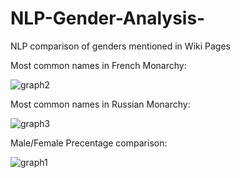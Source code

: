 # NLP-Gender-Analysis-
NLP comparison of genders mentioned in Wiki Pages

Most common names in French Monarchy:

![graph2](https://github.com/efipaka/NLP-Gender-Analysis-/blob/main/french_monarchy.png)

Most common names in Russian Monarchy:

![graph3](https://github.com/efipaka/NLP-Gender-Analysis-/blob/main/russian_monarchy.png)

Male/Female Precentage comparison:

![graph1](https://github.com/efipaka/NLP-Gender-Analysis-/blob/main/comparison_genders_monarchy.png)

